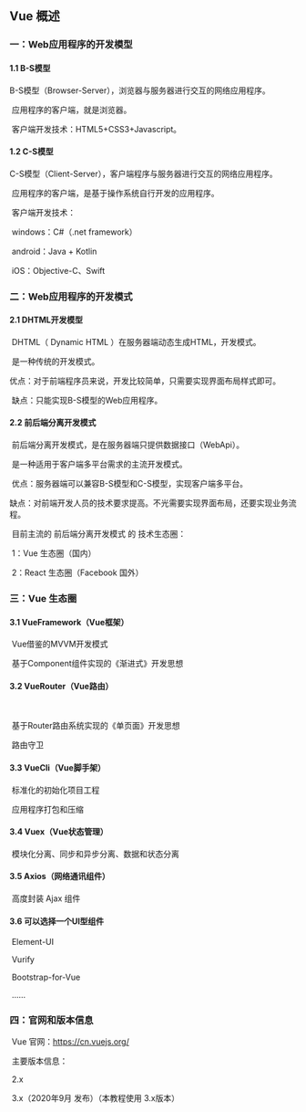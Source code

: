 ## Vue 概述



### 一：Web应用程序的开发模型



#### 1.1 B-S模型



​		B-S模型（Browser-Server），浏览器与服务器进行交互的网络应用程序。

​		应用程序的客户端，就是浏览器。

​		客户端开发技术：HTML5+CSS3+Javascript。



#### 1.2 C-S模型



​		C-S模型（Client-Server），客户端程序与服务器进行交互的网络应用程序。

​		应用程序的客户端，是基于操作系统自行开发的应用程序。

​		客户端开发技术：

​				windows：C#（.net framework）

​				android：Java + Kotlin

​				iOS：Objective-C、Swift



### 二：Web应用程序的开发模式



#### 2.1 DHTML开发模型



​		DHTML（ Dynamic HTML ）在服务器端动态生成HTML，开发模式。

​		是一种传统的开发模式。

​		优点：对于前端程序员来说，开发比较简单，只需要实现界面布局样式即可。

​		缺点：只能实现B-S模型的Web应用程序。



#### 2.2 前后端分离开发模式



​		前后端分离开发模式，是在服务器端只提供数据接口（WebApi）。

​		是一种适用于客户端多平台需求的主流开发模式。

​		优点：服务器端可以兼容B-S模型和C-S模型，实现客户端多平台。

​		缺点：对前端开发人员的技术要求提高。不光需要实现界面布局，还要实现业务流程。



​		目前主流的 前后端分离开发模式 的 技术生态圈：

​		1：Vue 生态圈（国内）

​		2：React 生态圈（Facebook 国外）



### 三：Vue 生态圈



#### 3.1 VueFramework（Vue框架）



​		Vue借鉴的MVVM开发模式

​		基于Component组件实现的《渐进式》开发思想



#### 3.2 VueRouter（Vue路由）

​		

​		基于Router路由系统实现的《单页面》开发思想

​		路由守卫



#### 3.3 VueCli（Vue脚手架）



​		标准化的初始化项目工程

​		应用程序打包和压缩 



#### 3.4 Vuex（Vue状态管理）



​		模块化分离、同步和异步分离、数据和状态分离



#### 3.5 Axios（网络通讯组件）



​		高度封装 Ajax 组件



#### 3.6 可以选择一个UI型组件



​		Element-UI

​		Vurify

​		Bootstrap-for-Vue

​		......



### 四：官网和版本信息



​	 	Vue 官网：https://cn.vuejs.org/



​		主要版本信息：

​				2.x  

​				3.x（2020年9月 发布）（本教程使用 3.x版本）


